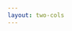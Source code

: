 ```yaml
---
layout: two-cols
---
```


<template v-slot:default>

# Multicast

```mermaid {scale: 1}
flowchart LR
    Observable-->Observer1
    Observable-->Observer2
    Observable-->Observer3
    Observable-->Observer4
```

</template>
<template v-slot:right>

 # Unicast
```mermaid {scale: 1}
flowchart LR
    Observable-->Observer1
```

</template>

<!-- 
1. 多播就是同一个observable对象同时被多个observer对象订阅
2. 单播就是一个observable对象只有一个observer对象订阅
3. 从我们之前做的例子中，可以看出，只要调用一次observable对象的subscribe方法就可以让一个observer对象订阅它，就能实现多播，那调用多次subscribe方法，就能实现多个observer对象的订阅，那这就是实现了多播吗？
4. 答案是不一定
   a. 多播必须是针对同一数据源的订阅，并且不论每个订阅者订阅的先后顺序，它们都应该在同一个数据流中接收到一致的广播信息。
5. 从这个角度去看rxjs的observerable，就可以看出，hot observable是天然支持多播的，但是cold observable就不是，因为每个不同的observer每次订阅的时候，cold observable都会新建出来一套全新的数据流给每个订阅。
6. 那在有些业务场景下，我们需要对cold observable实现真正的多播，那如何做到呢。 答案就是使用subject。
-->
